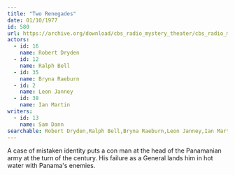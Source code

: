```yaml
---
title: "Two Renegades"
date: 01/10/1977
id: 580
url: https://archive.org/download/cbs_radio_mystery_theater/cbs_radio_mystery_theater-0551-0600.zip/cbs_radio_mystery_theater-0551-0600%2Fcbsrmt_0580_two_renegades.mp3
actors:  
  - id: 16
    name: Robert Dryden  
  - id: 12
    name: Ralph Bell  
  - id: 35
    name: Bryna Raeburn  
  - id: 2
    name: Leon Janney  
  - id: 38
    name: Ian Martin
writers:  
  - id: 13
    name: Sam Dann
searchable: Robert Dryden,Ralph Bell,Bryna Raeburn,Leon Janney,Ian Martin Sam Dann
---
```

A case of mistaken identity puts a con man at the head of the Panamanian army at the turn of the century. His failure as a General lands him in hot water with Panama's enemies.